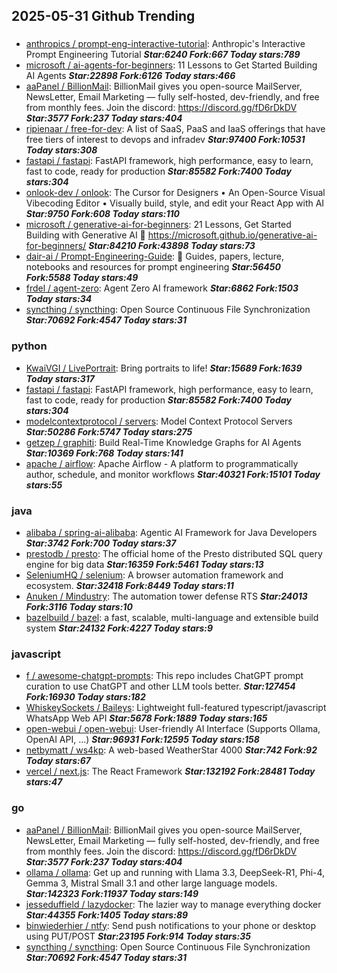 ## 2025-05-31 Github Trending

### 
* [anthropics / prompt-eng-interactive-tutorial](https://github.com/anthropics/prompt-eng-interactive-tutorial): Anthropic's Interactive Prompt Engineering Tutorial ***Star:6240 Fork:667 Today stars:789***
* [microsoft / ai-agents-for-beginners](https://github.com/microsoft/ai-agents-for-beginners): 11 Lessons to Get Started Building AI Agents ***Star:22898 Fork:6126 Today stars:466***
* [aaPanel / BillionMail](https://github.com/aaPanel/BillionMail): BillionMail gives you open-source MailServer, NewsLetter, Email Marketing — fully self-hosted, dev-friendly, and free from monthly fees. Join the discord: https://discord.gg/fD6rDkDV ***Star:3577 Fork:237 Today stars:404***
* [ripienaar / free-for-dev](https://github.com/ripienaar/free-for-dev): A list of SaaS, PaaS and IaaS offerings that have free tiers of interest to devops and infradev ***Star:97400 Fork:10531 Today stars:308***
* [fastapi / fastapi](https://github.com/fastapi/fastapi): FastAPI framework, high performance, easy to learn, fast to code, ready for production ***Star:85582 Fork:7400 Today stars:304***
* [onlook-dev / onlook](https://github.com/onlook-dev/onlook): The Cursor for Designers • An Open-Source Visual Vibecoding Editor • Visually build, style, and edit your React App with AI ***Star:9750 Fork:608 Today stars:110***
* [microsoft / generative-ai-for-beginners](https://github.com/microsoft/generative-ai-for-beginners): 21 Lessons, Get Started Building with Generative AI 🔗 https://microsoft.github.io/generative-ai-for-beginners/ ***Star:84210 Fork:43898 Today stars:73***
* [dair-ai / Prompt-Engineering-Guide](https://github.com/dair-ai/Prompt-Engineering-Guide): 🐙 Guides, papers, lecture, notebooks and resources for prompt engineering ***Star:56450 Fork:5588 Today stars:49***
* [frdel / agent-zero](https://github.com/frdel/agent-zero): Agent Zero AI framework ***Star:6862 Fork:1503 Today stars:34***
* [syncthing / syncthing](https://github.com/syncthing/syncthing): Open Source Continuous File Synchronization ***Star:70692 Fork:4547 Today stars:31***

### python
* [KwaiVGI / LivePortrait](https://github.com/KwaiVGI/LivePortrait): Bring portraits to life! ***Star:15689 Fork:1639 Today stars:317***
* [fastapi / fastapi](https://github.com/fastapi/fastapi): FastAPI framework, high performance, easy to learn, fast to code, ready for production ***Star:85582 Fork:7400 Today stars:304***
* [modelcontextprotocol / servers](https://github.com/modelcontextprotocol/servers): Model Context Protocol Servers ***Star:50286 Fork:5747 Today stars:275***
* [getzep / graphiti](https://github.com/getzep/graphiti): Build Real-Time Knowledge Graphs for AI Agents ***Star:10369 Fork:768 Today stars:141***
* [apache / airflow](https://github.com/apache/airflow): Apache Airflow - A platform to programmatically author, schedule, and monitor workflows ***Star:40321 Fork:15101 Today stars:55***

### java
* [alibaba / spring-ai-alibaba](https://github.com/alibaba/spring-ai-alibaba): Agentic AI Framework for Java Developers ***Star:3742 Fork:700 Today stars:37***
* [prestodb / presto](https://github.com/prestodb/presto): The official home of the Presto distributed SQL query engine for big data ***Star:16359 Fork:5461 Today stars:13***
* [SeleniumHQ / selenium](https://github.com/SeleniumHQ/selenium): A browser automation framework and ecosystem. ***Star:32418 Fork:8449 Today stars:11***
* [Anuken / Mindustry](https://github.com/Anuken/Mindustry): The automation tower defense RTS ***Star:24013 Fork:3116 Today stars:10***
* [bazelbuild / bazel](https://github.com/bazelbuild/bazel): a fast, scalable, multi-language and extensible build system ***Star:24132 Fork:4227 Today stars:9***

### javascript
* [f / awesome-chatgpt-prompts](https://github.com/f/awesome-chatgpt-prompts): This repo includes ChatGPT prompt curation to use ChatGPT and other LLM tools better. ***Star:127454 Fork:16930 Today stars:182***
* [WhiskeySockets / Baileys](https://github.com/WhiskeySockets/Baileys): Lightweight full-featured typescript/javascript WhatsApp Web API ***Star:5678 Fork:1889 Today stars:165***
* [open-webui / open-webui](https://github.com/open-webui/open-webui): User-friendly AI Interface (Supports Ollama, OpenAI API, ...) ***Star:96931 Fork:12595 Today stars:158***
* [netbymatt / ws4kp](https://github.com/netbymatt/ws4kp): A web-based WeatherStar 4000 ***Star:742 Fork:92 Today stars:67***
* [vercel / next.js](https://github.com/vercel/next.js): The React Framework ***Star:132192 Fork:28481 Today stars:47***

### go
* [aaPanel / BillionMail](https://github.com/aaPanel/BillionMail): BillionMail gives you open-source MailServer, NewsLetter, Email Marketing — fully self-hosted, dev-friendly, and free from monthly fees. Join the discord: https://discord.gg/fD6rDkDV ***Star:3577 Fork:237 Today stars:404***
* [ollama / ollama](https://github.com/ollama/ollama): Get up and running with Llama 3.3, DeepSeek-R1, Phi-4, Gemma 3, Mistral Small 3.1 and other large language models. ***Star:142323 Fork:11937 Today stars:149***
* [jesseduffield / lazydocker](https://github.com/jesseduffield/lazydocker): The lazier way to manage everything docker ***Star:44355 Fork:1405 Today stars:89***
* [binwiederhier / ntfy](https://github.com/binwiederhier/ntfy): Send push notifications to your phone or desktop using PUT/POST ***Star:23195 Fork:914 Today stars:35***
* [syncthing / syncthing](https://github.com/syncthing/syncthing): Open Source Continuous File Synchronization ***Star:70692 Fork:4547 Today stars:31***
